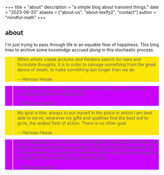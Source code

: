 +++
title = "about"
description = "a simple blog about transient things."
date = "2023-06-20"
aliases = ["about-us", "about-texify2", "contact"]
author = "mindful-math"
+++

## about
I'm just trying to pass through life in an equable flow of happiness. This blog tries to archive some knowledge accrued along in this stochastic process. 

<div style="background-color:rgba(250, 230, 7, 1);">

> When artists create pictures and thinkers search for laws and formulate thoughts, it is in order to salvage something from the great dance of death, to make something last longer than we do.
>
> -- Herman Hesse
</div>

<div style="background-color:rgba(200, 2, 400, 40);">

> In a little while you will have forgotten everything; in a little while everything will have forgotten you.
>
> -- Marcus Aurelius 
</div>

<div style="background-color:rgba(250, 230, 7, 1);">

> My goal is this: always to put myself in the place in which I am best able to serve, wherever my gifts and qualities find the best soil to grow, the widest field of action. There is no other goal.
>
> -- Herman Hesse 
</div>

<div style="background-color:rgba(200, 2, 400, 40);">

> I am composed of the formal and the material; and neither of them will perish into nonexistence, as neither of them came into existence out of nonexistence. Every part of me then will be reduced by change into some part of the universe, and so on forever.
>
> -- Marcus Aurelius 
</div>

